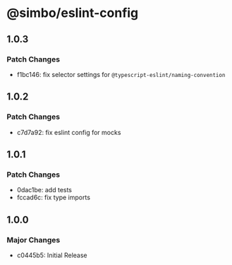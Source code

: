 # @simbo/eslint-config

## 1.0.3

### Patch Changes

- f1bc146: fix selector settings for `@typescript-eslint/naming-convention`

## 1.0.2

### Patch Changes

- c7d7a92: fix eslint config for mocks

## 1.0.1

### Patch Changes

- 0dac1be: add tests
- fccad6c: fix type imports

## 1.0.0

### Major Changes

- c0445b5: Initial Release
